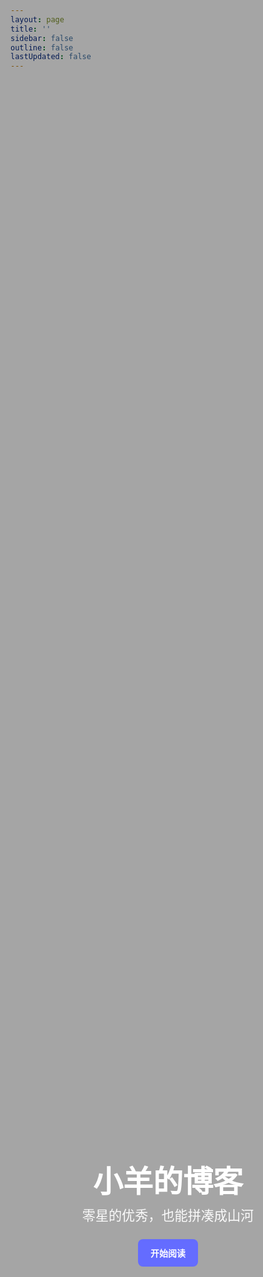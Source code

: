 ```yaml
---
layout: page
title: ''
sidebar: false
outline: false
lastUpdated: false
---
```


<section class="full-hero" role="img" aria-label="站点主视觉">
  <div class="hero-content">
    <h1>小羊的博客</h1>
    <p>零星的优秀，也能拼凑成山河</p>
    <a class="hero-btn" href="/vue/vue3-响应式原理示例">开始阅读</a>
  </div>
</section>

<style>

/* 让内容突破文档容器，铺满全宽 */
.full-hero {
  position: fixed;
  inset: 0;
  width: 100svw;
  height: 100svh;
  display: grid;
  place-items: center;
  background-image: url('/1.jpg'); /* 将图片放在 docs/public/hero.png */
  background-size: cover;
  background-position: center;
  overflow: hidden;
}

/* 半透明遮罩，提升文字可读性 */
.full-hero::after {
  content: '';
  position: absolute;
  inset: 0;
  background: rgba(0,0,0,0.35);
}

.hero-content {
  position: relative;
  z-index: 1;
  text-align: center;
  padding: 0 1.25rem;
  color: #fff;
  max-width: 900px;
}

.hero-content h1 {
  font-size: clamp(2rem, 5vw, 4rem);
  line-height: 1.1;
  margin: 0 0 0.75rem;
}

.hero-content p {
  font-size: clamp(1rem, 2.2vw, 1.375rem);
  opacity: 0.95;
  margin: 0 0 1.5rem;
}

.hero-btn {
  display: inline-block;
  padding: 0.75rem 1.25rem;
  border-radius: 8px;
  background: var(--vp-c-brand, #646cff);
  color: #fff;
  text-decoration: none;
  font-weight: 600;
  transition: transform .15s ease, opacity .15s ease;
}
.hero-btn:hover { transform: translateY(-1px); opacity: .95; }
</style>